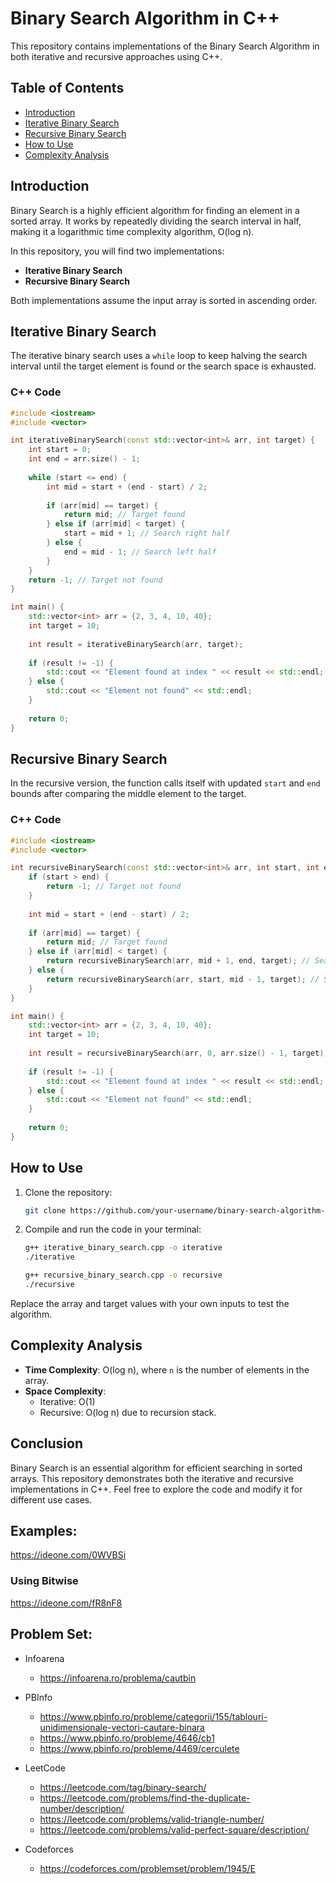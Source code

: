 # Binary Search Algorithm in C++

This repository contains implementations of the Binary Search Algorithm in both iterative and recursive approaches using C++.

## Table of Contents

- [Introduction](#introduction)
- [Iterative Binary Search](#iterative-binary-search)
- [Recursive Binary Search](#recursive-binary-search)
- [How to Use](#how-to-use)
- [Complexity Analysis](#complexity-analysis)

## Introduction

Binary Search is a highly efficient algorithm for finding an element in a sorted array. It works by repeatedly dividing the search interval in half, making it a logarithmic time complexity algorithm, O(log n).

In this repository, you will find two implementations:
- **Iterative Binary Search**
- **Recursive Binary Search**

Both implementations assume the input array is sorted in ascending order.

## Iterative Binary Search

The iterative binary search uses a `while` loop to keep halving the search interval until the target element is found or the search space is exhausted.

### C++ Code

```cpp
#include <iostream>
#include <vector>

int iterativeBinarySearch(const std::vector<int>& arr, int target) {
    int start = 0;
    int end = arr.size() - 1;
    
    while (start <= end) {
        int mid = start + (end - start) / 2;
        
        if (arr[mid] == target) {
            return mid; // Target found
        } else if (arr[mid] < target) {
            start = mid + 1; // Search right half
        } else {
            end = mid - 1; // Search left half
        }
    }
    return -1; // Target not found
}

int main() {
    std::vector<int> arr = {2, 3, 4, 10, 40};
    int target = 10;
    
    int result = iterativeBinarySearch(arr, target);
    
    if (result != -1) {
        std::cout << "Element found at index " << result << std::endl;
    } else {
        std::cout << "Element not found" << std::endl;
    }
    
    return 0;
}
```

## Recursive Binary Search

In the recursive version, the function calls itself with updated `start` and `end` bounds after comparing the middle element to the target.

### C++ Code

```cpp
#include <iostream>
#include <vector>

int recursiveBinarySearch(const std::vector<int>& arr, int start, int end, int target) {
    if (start > end) {
        return -1; // Target not found
    }
    
    int mid = start + (end - start) / 2;
    
    if (arr[mid] == target) {
        return mid; // Target found
    } else if (arr[mid] < target) {
        return recursiveBinarySearch(arr, mid + 1, end, target); // Search right half
    } else {
        return recursiveBinarySearch(arr, start, mid - 1, target); // Search left half
    }
}

int main() {
    std::vector<int> arr = {2, 3, 4, 10, 40};
    int target = 10;
    
    int result = recursiveBinarySearch(arr, 0, arr.size() - 1, target);
    
    if (result != -1) {
        std::cout << "Element found at index " << result << std::endl;
    } else {
        std::cout << "Element not found" << std::endl;
    }
    
    return 0;
}
```

## How to Use

1. Clone the repository:
    ```bash
    git clone https://github.com/your-username/binary-search-algorithm-cpp.git
    ```
2. Compile and run the code in your terminal:
    ```bash
    g++ iterative_binary_search.cpp -o iterative
    ./iterative
    
    g++ recursive_binary_search.cpp -o recursive
    ./recursive
    ```

Replace the array and target values with your own inputs to test the algorithm.

## Complexity Analysis

- **Time Complexity**: O(log n), where `n` is the number of elements in the array.
- **Space Complexity**:
  - Iterative: O(1)
  - Recursive: O(log n) due to recursion stack.

## Conclusion

Binary Search is an essential algorithm for efficient searching in sorted arrays. This repository demonstrates both the iterative and recursive implementations in C++. Feel free to explore the code and modify it for different use cases.


## Examples:

https://ideone.com/0WVBSi

### Using Bitwise

https://ideone.com/fR8nF8

## Problem Set:

- Infoarena
  - https://infoarena.ro/problema/cautbin

- PBInfo
  - https://www.pbinfo.ro/probleme/categorii/155/tablouri-unidimensionale-vectori-cautare-binara
  - https://www.pbinfo.ro/probleme/4646/cb1
  - https://www.pbinfo.ro/probleme/4469/cerculete

- LeetCode
  - https://leetcode.com/tag/binary-search/
  - https://leetcode.com/problems/find-the-duplicate-number/description/
  - https://leetcode.com/problems/valid-triangle-number/
  - https://leetcode.com/problems/valid-perfect-square/description/


- Codeforces
  - https://codeforces.com/problemset/problem/1945/E





